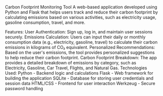 Carbon Footprint Monitoring Tool
A web-based application developed using Python and Flask that helps users track and reduce their carbon footprint by calculating emissions based on various activities, such as electricity usage, gasoline consumption, travel, and more.

Features:
User Authentication: Sign up, log in, and maintain user sessions securely.
Emissions Calculation: Users can input their daily or monthly consumption data (e.g., electricity, gasoline, travel) to calculate their carbon emissions in kilograms of CO₂ equivalent.
Personalized Recommendations: Based on the user's emissions, the tool provides personalized suggestions to help reduce their carbon footprint.
Carbon Footprint Breakdown: The app provides a detailed breakdown of emissions by category, such as Electricity, Gasoline, Car Travel, Flights, and Natural Gas.
Technologies Used:
Python - Backend logic and calculations
Flask - Web framework for building the application
SQLite - Database for storing user credentials and session data
HTML/CSS - Frontend for user interaction
Werkzeug - Secure password handling

